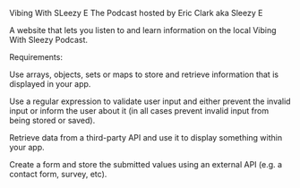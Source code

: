Vibing With SLeezy E The Podcast hosted by Eric Clark aka Sleezy E

A website that lets you listen to and learn information on the local Vibing With Sleezy Podcast.

Requirements:

Use arrays, objects, sets or maps to store and retrieve information that is displayed in your app.

Use a regular expression to validate user input and either prevent the invalid input or inform the user about it (in all cases prevent invalid input from being stored or saved).

Retrieve data from a third-party API and use it to display something within your app.

Create a form and store the submitted values using an external API (e.g. a contact form, survey, etc).
